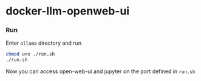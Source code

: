 # docker-llm-openweb-ui

### Run

Enter `ollama` directory and run

```sh
chmod u+x ./run.sh
./run.sh
```

Now you can access open-web-ui and jupyter on the port defined in `run.sh`
